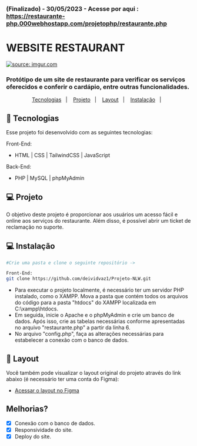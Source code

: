 ### (Finalizado) - 30/05/2023 -  Acesse por aqui : https://restaurante-php.000webhostapp.com/projetophp/restaurante.php
# WEBSITE RESTAURANT
<a href="https://imgur.com/GYKOKfl"><img src="https://i.imgur.com/GYKOKfl.png" title="source: imgur.com" /></a>
### Protótipo de um site de restaurante para verificar os serviços oferecidos e conferir o cardápio, entre outras funcionalidades.


<p align="center">
  <a href="#-tecnologias">Tecnologias</a>&nbsp;&nbsp;&nbsp;|&nbsp;&nbsp;&nbsp;
  <a href="#-projeto">Projeto</a>&nbsp;&nbsp;&nbsp;|&nbsp;&nbsp;&nbsp;
  <a href="#-layout">Layout</a>&nbsp;&nbsp;&nbsp;|&nbsp;&nbsp;&nbsp;
  <a href="#-Instalação">Instalação</a>&nbsp;&nbsp;&nbsp;|&nbsp;&nbsp;&nbsp;
</p>


## 🚀 Tecnologias

Esse projeto foi desenvolvido com as seguintes tecnologias:

Front-End:
- HTML | CSS | TailwindCSS | JavaScript 

Back-End:
- PHP | MySQL | phpMyAdmin 

## 💻 Projeto

O objetivo deste projeto é proporcionar aos usuários um acesso fácil e online aos serviços do restaurante. Além disso, é possível abrir um ticket de reclamação no suporte.


## 💻 Instalação

```bash
#Crie uma pasta e clone o seguinte repositório ->

Front-End:
git clone https://github.com/deividvaz1/Projeto-NLW.git

```
-  Para executar o projeto localmente, é necessário ter um servidor PHP instalado, como o XAMPP. Mova a pasta que contém todos os arquivos do código para a pasta "htdocs" do XAMPP localizada em C:\xampp\htdocs.
-  Em seguida, inicie o Apache e o phpMyAdmin e crie um banco de dados. Após isso, crie as tabelas necessárias conforme apresentadas no arquivo "restaurante.php" a partir da linha 6.
-  No arquivo "config.php", faça as alterações necessárias para estabelecer a conexão com o banco de dados.

## 🔖 Layout




Você também pode visualizar o layout original do projeto através do link abaixo (é necessário ter uma conta do Figma):

- [Acessar o layout no Figma](https://www.figma.com/proto/WDMuiSJ5NKkmZU4O3UEvvc/restaurant-landing-page-(Community)?node-id=1-2125)

## Melhorias?
- [x] Conexão com o banco de dados.
- [x] Responsividade do site.
- [x] Deploy do site.
